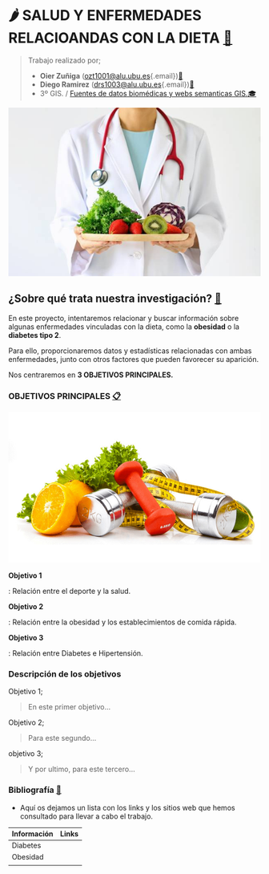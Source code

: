 # 🌶️ SALUD Y ENFERMEDADES RELACIOANDAS CON LA DIETA [🍌](https://emojipedia.org/shortcodes)

> Trabajo realizado por;
>
> -   **Oier Zuñiga** ([ozt1001\@alu.ubu.es](mailto:ozt1001@alu.ubu.es){.email})[📩](https://emojipedia.org/shortcodes)
> -   **Diego Ramirez** ([drs1003\@alu.ubu.es](mailto:drs1003@alu.ubu.es){.email})[📩](https://emojipedia.org/shortcodes)
> -   3º GIS. / [Fuentes de datos biomédicas y webs semanticas GIS.](https://ubuvirtual.ubu.es/course/view.php?id=14468)[🎓](https://emojipedia.org/shortcodes)

![1](Fotos/Portada.jpg)

## ¿Sobre qué trata nuestra investigación? [🔎](https://emojipedia.org/shortcodes)

En este proyecto, intentaremos relacionar y buscar información sobre algunas enfermedades vinculadas con la dieta, como la **obesidad** o la **diabetes tipo 2**.

Para ello, proporcionaremos datos y estadísticas relacionadas con ambas enfermedades, junto con otros factores que pueden favorecer su aparición.

Nos centraremos en **3 OBJETIVOS PRINCIPALES.**

### OBJETIVOS PRINCIPALES [📋](https://emojipedia.org/shortcodes)

![2](Fotos/DietaDeporte.jpg)

**Objetivo 1**

:   Relación entre el deporte y la salud.

**Objetivo 2**

:   Relación entre la obesidad y los establecimientos de comida rápida.

**Objetivo 3**

:   Relación entre Diabetes e Hipertensión.

### Descripción de los objetivos

Objetivo 1;

> En este primer objetivo...

Objetivo 2;

> Para este segundo...

objetivo 3;

> Y por ultimo, para este tercero...

### Bibliografía [📰](https://emojipedia.org/shortcodes)

-   Aquí os dejamos un lista con los links y los sitios web que hemos consultado para llevar a cabo el trabajo.

| **Información** | **Links** |
|:----------------|:----------|
| Diabetes        |           |
| Obesidad        |           |
|                 |           |
